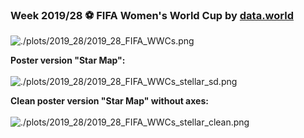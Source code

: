 ### Week 2019/28 ⚽ FIFA Women's World Cup by [data.world](https://data.world/sportsvizsunday/womens-world-cup-data)
![./plots/2019_28/2019_28_FIFA_WWCs.png](https://github.com/Z3tt/TidyTuesday/blob/master/plots/2019_28/2019_28_FIFA_WWCs.png)

**Poster version "Star Map":**  
<br>
![./plots/2019_28/2019_28_FIFA_WWCs_stellar_sd.png](https://github.com/Z3tt/TidyTuesday/blob/master/plots/2019_28/2019_28_FIFA_WWCs_stellar.png)

**Clean poster version "Star Map" without axes:**  
<br>
![./plots/2019_28/2019_28_FIFA_WWCs_stellar_clean.png](https://github.com/Z3tt/TidyTuesday/blob/master/plots/2019_28/2019_28_FIFA_WWCs_stellar_clean.png)
